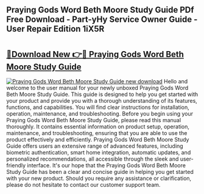 ## Praying Gods Word Beth Moore Study Guide PDf Free Download - Part-yHy Service Owner Guide - User Repair Edition 1iX5R

# <h2><a href="http://bc65772.oget.top/?id=Praying+Gods+Word+Beth+Moore+Study+Guide">🔗Download New 👉🔴 Praying Gods Word Beth Moore Study Guide</a></h2>

[![Praying Gods Word Beth Moore Study Guide new download](https://i.imgur.com/5g1atiW.png)](http://bc65772.oget.top/?id=Praying+Gods+Word+Beth+Moore+Study+Guide)
Hello and welcome to the user manual for your newly unboxed Praying Gods Word Beth Moore Study Guide. This guide is designed to help you get started with your product and provide you with a thorough understanding of its features, functions, and capabilities. You will find clear instructions for installation, operation, maintenance, and troubleshooting. Before you begin using your Praying Gods Word Beth Moore Study Guide, please read this manual thoroughly. It contains essential information on product setup, operation, maintenance, and troubleshooting, ensuring that you are able to use the product effectively and efficiently. Praying Gods Word Beth Moore Study Guide offers users an extensive range of advanced features, including biometric authentication, smart home integration, automatic updates, and personalized recommendations, all accessible through the sleek and user-friendly interface. It's our hope that the Praying Gods Word Beth Moore Study Guide has been a clear and concise guide in helping you get started with your new product. Should you require any assistance or clarification, please do not hesitate to contact our customer support team.
